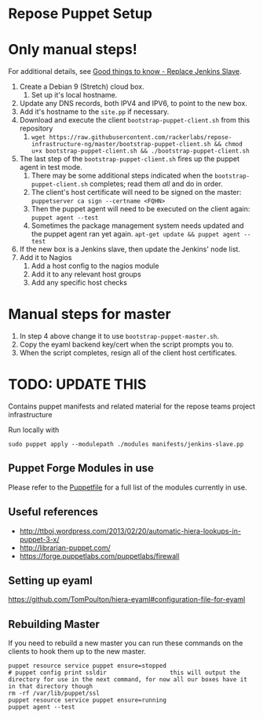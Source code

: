 Repose Puppet Setup
===================

# Only manual steps!
For additional details, see [Good things to know - Replace Jenkins Slave](https://one.rackspace.com/display/repose/Good+things+to+know#Goodthingstoknow-ReplaceJenkinsSlave).  
  
1. Create a Debian 9 (Stretch) cloud box.
    1. Set up it's local hostname.
2. Update any DNS records, both IPV4 and IPV6, to point to the new box.
3. Add it's hostname to the `site.pp` if necessary.
4. Download and execute the client `bootstrap-puppet-client.sh` from this repository
    1. `wget https://raw.githubusercontent.com/rackerlabs/repose-infrastructure-ng/master/bootstrap-puppet-client.sh && chmod u+x bootstrap-puppet-client.sh && ./bootstrap-puppet-client.sh`
5. The last step of the `bootstrap-puppet-client.sh` fires up the puppet agent in test mode.
    1. There may be some additional steps indicated when the `bootstrap-puppet-client.sh` completes; read them *all* and do in order.
    2. The client's host certificate will need to be signed on the master:
        `puppetserver ca sign --certname <FQHN>`
    3. Then the puppet agent will need to be executed on the client again:
        `puppet agent --test`
    4. Sometimes the package management system needs updated and the puppet agent ran yet again.
        `apt-get update && puppet agent --test`
6. If the new box is a Jenkins slave, then update the Jenkins' node list.
7. Add it to Nagios
    1. Add a host config to the nagios module
    2. Add it to any relevant host groups
    3. Add any specific host checks

# Manual steps for master
1. In step 4 above change it to use `bootstrap-puppet-master.sh`.
2. Copy the eyaml backend key/cert when the script prompts you to.
3. When the script completes, resign all of the client host certificates.

# TODO: UPDATE THIS

Contains puppet manifests and related material for the repose teams project infrastructure

Run locally with 

    sudo puppet apply --modulepath ./modules manifests/jenkins-slave.pp

## Puppet Forge Modules in use
Please refer to the [Puppetfile](https://github.com/rackerlabs/repose-infrastructure-ng/blob/master/Puppetfile) for a full list of the modules currently in use.

## Useful references
* http://ttboj.wordpress.com/2013/02/20/automatic-hiera-lookups-in-puppet-3-x/
* http://librarian-puppet.com/
* https://forge.puppetlabs.com/puppetlabs/firewall

## Setting up eyaml
https://github.com/TomPoulton/hiera-eyaml#configuration-file-for-eyaml

## Rebuilding Master
If you need to rebuild a new master you can run these commands on the clients to hook them up to the new master.

    puppet resource service puppet ensure=stopped
    # puppet config print ssldir                  this will output the directory for use in the next command, for now all our boxes have it in that directory though
    rm -rf /var/lib/puppet/ssl
    puppet resource service puppet ensure=running
    puppet agent --test

